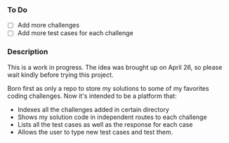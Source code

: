 ### To Do
- [ ] Add more challenges
- [ ] Add more test cases for each challenge

### Description
This is a work in progress. The idea was brought up on April 26, so please wait kindly before trying this project.

Born first as only a repo to store my solutions to some of my favorites coding challenges. Now it's intended to be a platform that:
* Indexes all the challenges added in certain directory
* Shows my solution code in independent routes to each challenge
* Lists all the test cases as well as the response for each case
* Allows the user to type new test cases and test them.

